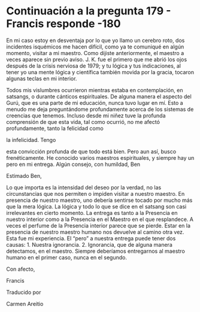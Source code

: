 # Continuación a la pregunta 179 - Francis responde -180

En mi caso estoy en desventaja por lo que yo llamo un cerebro roto, dos incidentes isqu&eacute;micos me hacen dif&iacute;cil, como ya te comuniqu&eacute; en alg&uacute;n momento, visitar a mi maestro. Como dijiste anteriormente, el maestro a veces aparece sin previo aviso. J. K. fue el primero que me abri&oacute; los ojos despu&eacute;s de la crisis nerviosa de 1979; y tu l&oacute;gica y tus indicaciones, al tener yo una mente l&oacute;gica y cient&iacute;fica tambi&eacute;n movida por la gracia, tocaron algunas teclas en mi interior.

Todos mis vislumbres ocurrieron mientras estaba en contemplaci&oacute;n, en satsangs, o durante c&aacute;nticos espirituales. De alguna manera el aspecto del Gur&uacute;, que es una parte de mi educaci&oacute;n, nunca tuvo lugar en m&iacute;. Esto a menudo me deja pregunt&aacute;ndome profundamente acerca de los sistemas de creencias que tenemos. Incluso desde mi ni&ntilde;ez tuve la profunda comprensi&oacute;n de que esta vida, tal como ocurri&oacute;, no me afect&oacute; profundamente, tanto la felicidad como 

la infelicidad. Tengo

 esta convicci&oacute;n profunda de que todo est&aacute; bien. Pero aun as&iacute;, busco fren&eacute;ticamente. He conocido varios maestros espirituales, y siempre hay un pero en mi entrega. Alg&uacute;n consejo, con humildad, Ben

Estimado Ben,

Lo que importa es la intensidad del deseo por la verdad, no las circunstancias que nos permiten o impiden visitar a nuestro maestro. En presencia de nuestro maestro, uno deber&iacute;a sentirse tocado por mucho m&aacute;s que la mera l&oacute;gica. La l&oacute;gica y todo lo que se dice en el satsang son casi irrelevantes en cierto momento. La entrega es tanto a la Presencia en nuestro interior como a la Presencia en el Maestro en el que resplandece. A veces el perfume de la Presencia interior parece que se pierde. Estar en la presencia de nuestro maestro humano nos devuelve al camino otra vez. Esta fue mi experiencia. El &ldquo;pero&rdquo; a nuestra entrega puede tener dos causas: 1. Nuestra ignorancia. 2. Ignorancia, que de alguna manera detectamos, en el maestro. Siempre deber&iacute;amos entregarnos al maestro humano en el primer caso, nunca en el segundo.

Con afecto, 

Francis

Traducido por 

Carmen Areitio

